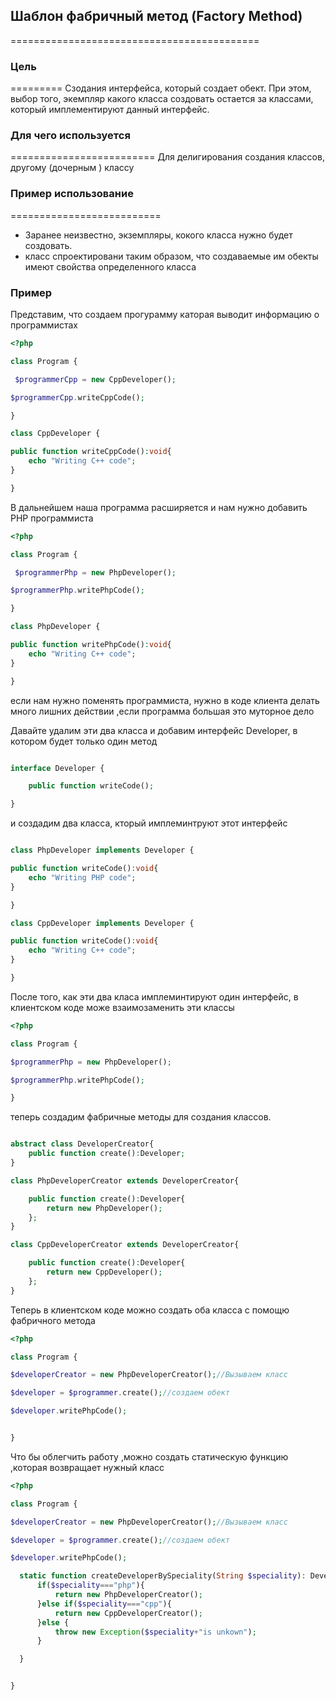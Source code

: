 ## Шаблон фабричный метод (Factory Method)
===========================================
### Цель
=========
Сзодания интерфейса, который создает обект. При этом, выбор того, экемпляр какого класса создовать 
остается за классами, который имплементируют данный интерфейс.

### Для чего используется  
=========================
Для делигирования создания классов, другому (дочерным ) классу 

### Пример использование 
==========================

* Заранее неизвестно, экземпляры, кокого класса нужно будет создовать.
* класс спроектировани таким образом, что создаваемые им обекты имеют свойства определенного класса 

### Пример 

Представим, что создаем прогурамму каторая выводит информацию о программистах 

```php
<?php

class Program {

 $programmerCpp = new CppDeveloper();

$programmerCpp.writeCppCode();

}

class CppDeveloper {

public function writeCppCode():void{
    echo "Writing C++ code";
}

}

```

В дальнейшем наша программа расширяется и нам нужно добавить PHP программиста 

```php
<?php

class Program {

 $programmerPhp = new PhpDeveloper();

$programmerPhp.writePhpCode();

}

class PhpDeveloper {

public function writePhpCode():void{
    echo "Writing C++ code";
}

}

```
 если нам нужно поменять программиста, нужно в коде клиента делать много лишних действии ,если программа большая это муторное дело 

Давайте удалим эти два класса и добавим интерфейс Developer, в котором будет только один метод 

```php

interface Developer {

    public function writeCode();

}

```
и создадим два класса, кторый имплеминтруют этот интерфейс 

```php

class PhpDeveloper implements Developer {

public function writeCode():void{
    echo "Writing PHP code";
}

}

class CppDeveloper implements Developer {

public function writeCode():void{
    echo "Writing C++ code";
}

}

```
После того, как эти два класа имплеминтируют один интерфейс, в клиентском коде може взаимозаменить эти классы  

 ```php
<?php

class Program {

$programmerPhp = new PhpDeveloper();

$programmerPhp.writePhpCode();

}
```
теперь создадим фабричные методы для создания классов. 

```php

abstract class DeveloperCreator{
    public function create():Developer;
}

class PhpDeveloperCreator extends DeveloperCreator{

    public function create():Developer{
        return new PhpDeveloper();
    };
}

class CppDeveloperCreator extends DeveloperCreator{

    public function create():Developer{
        return new CppDeveloper();
    };
}

```

Теперь в клиентском коде можно создать оба класса с помощю фабричного метода 


```php
<?php

class Program {

$developerCreator = new PhpDeveloperCreator();//Вызываем класс

$developer = $programmer.create();//создаем обект 

$developer.writePhpCode();


}
```

Что бы облегчить работу ,можно создать статическую функцию ,которая возвращает нужный класс 

```php
<?php

class Program {

$developerCreator = new PhpDeveloperCreator();//Вызываем класс

$developer = $programmer.create();//создаем обект 

$developer.writePhpCode();

  static function createDeveloperBySpeciality(String $speciality): DeveloperCreator{
      if($speciality==="php"){
          return new PhpDeveloperCreator();
      }else if($speciality==="cpp"){
          return new CppDeveloperCreator();
      }else {
          throw new Exception($speciality+"is unkown");
      }

  }


}
```